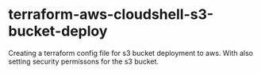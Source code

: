 # terraform-aws-cloudshell-s3-bucket-deploy
 Creating a terraform config file for s3 bucket deployment to aws. With also setting security permissons for the s3 bucket. 
